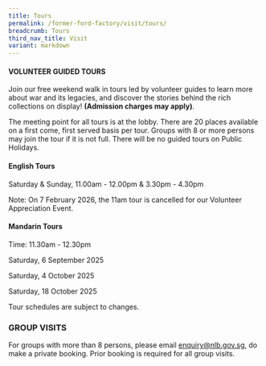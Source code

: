 ```yaml
---
title: Tours
permalink: /former-ford-factory/visit/tours/
breadcrumb: Tours
third_nav_title: Visit
variant: markdown
---
```

#### VOLUNTEER GUIDED TOURS

Join our  free weekend walk in tours led by volunteer guides to learn more about war and its legacies, and discover the stories behind the rich collections on display!   **(Admission charges may apply)**.

The meeting point for all tours is at the lobby.  There are 20 places available on a first come, first served basis per tour.  Groups with 8 or more persons may join the tour if it is not full. There will be no guided tours on Public Holidays.  

#### **English Tours**
Saturday & Sunday, 11.00am - 12.00pm 
& 3.30pm - 4.30pm

Note: On 7 February 2026, the 11am tour is cancelled for our Volunteer Appreciation Event.

#### **Mandarin Tours**
Time: 11.30am - 12.30pm

Saturday, 6 September 2025

Saturday, 4 October 2025

Saturday, 18 October 2025

Tour schedules are subject to changes.

### GROUP VISITS

For groups with more than 8 persons, please email enquiry@nlb.gov.sg, do make a private booking. Prior booking is required for all group visits.